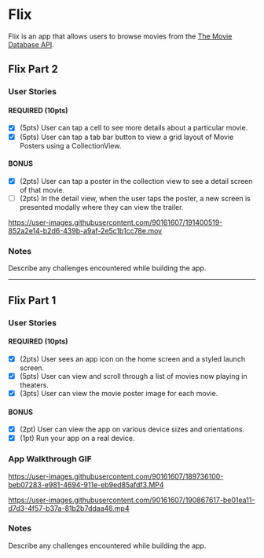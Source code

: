# Flix

Flix is an app that allows users to browse movies from the [The Movie Database API](http://docs.themoviedb.apiary.io/#).

## Flix Part 2

### User Stories

#### REQUIRED (10pts)
- [x] (5pts) User can tap a cell to see more details about a particular movie.
- [x] (5pts) User can tap a tab bar button to view a grid layout of Movie Posters using a CollectionView.

#### BONUS
- [x] (2pts) User can tap a poster in the collection view to see a detail screen of that movie.
- [ ] (2pts) In the detail view, when the user taps the poster, a new screen is presented modally where they can view the trailer.

https://user-images.githubusercontent.com/90161607/191400519-852a2e14-b2d6-439b-a9af-2e5c1b1cc78e.mov

### Notes
Describe any challenges encountered while building the app.

---

## Flix Part 1

### User Stories

#### REQUIRED (10pts)
- [x] (2pts) User sees an app icon on the home screen and a styled launch screen.
- [x] (5pts) User can view and scroll through a list of movies now playing in theaters.
- [x] (3pts) User can view the movie poster image for each movie.

#### BONUS
- [x] (2pt) User can view the app on various device sizes and orientations.
- [x] (1pt) Run your app on a real device.

### App Walkthrough GIF
https://user-images.githubusercontent.com/90161607/189736100-beb07283-e981-4694-911e-eb9ed85afdf3.MP4

https://user-images.githubusercontent.com/90161607/190867617-be01ea11-d7d3-4f57-b37a-81b2b7ddaa46.mp4

### Notes
Describe any challenges encountered while building the app.
